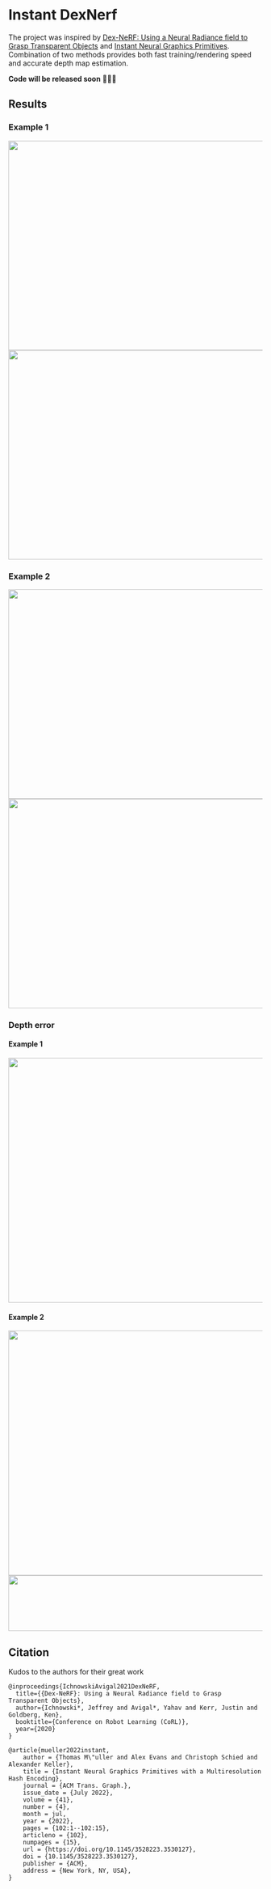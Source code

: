 # Instant DexNerf

The project was inspired by [Dex-NeRF: Using a Neural Radiance field to Grasp Transparent Objects](https://sites.google.com/view/dex-nerf) and [Instant Neural Graphics Primitives](https://nvlabs.github.io/instant-ngp/). Combination of two methods provides both fast training/rendering speed and accurate depth map estimation.

**Code will be released soon** 🤩🤩🤩

## Results
### Example 1

<img width="736" height="414" src="https://user-images.githubusercontent.com/63703454/179602630-30016a08-e02c-4971-b796-676f96979c04.png">
<img width="736" height="414" src="https://user-images.githubusercontent.com/63703454/179602966-24cdd54a-6509-49d0-95ad-6f1041116d73.png">

### Example 2

<img width="736" height="414" src="https://user-images.githubusercontent.com/63703454/179603164-1598cb07-4a96-47cb-b77a-0c9075b8dba9.png">
<img width="736" height="414" src="https://user-images.githubusercontent.com/63703454/179603204-75c15303-b14e-42f2-9926-d58a5887cfcf.png">

### Depth error
#### Example 1
<img width="806" height="484" src="https://user-images.githubusercontent.com/63703454/179604356-9462dc21-bd98-441d-a51e-eb2793ebf071.png">

#### Example 2
<img width="806" height="484" src="https://user-images.githubusercontent.com/63703454/179604376-b7b6ebec-bb04-4385-aad7-88133f52847d.png">
<img width="810" height="110" src="https://user-images.githubusercontent.com/63703454/179604566-97ade0e4-765c-4434-b100-6166805a024c.png">

## Citation
Kudos to the authors for their great work
```
@inproceedings{IchnowskiAvigal2021DexNeRF,
  title={{Dex-NeRF}: Using a Neural Radiance field to Grasp Transparent Objects},
  author={Ichnowski*, Jeffrey and Avigal*, Yahav and Kerr, Justin and Goldberg, Ken},
  booktitle={Conference on Robot Learning (CoRL)},
  year={2020}
}
```
```
@article{mueller2022instant,
    author = {Thomas M\"uller and Alex Evans and Christoph Schied and Alexander Keller},
    title = {Instant Neural Graphics Primitives with a Multiresolution Hash Encoding},
    journal = {ACM Trans. Graph.},
    issue_date = {July 2022},
    volume = {41},
    number = {4},
    month = jul,
    year = {2022},
    pages = {102:1--102:15},
    articleno = {102},
    numpages = {15},
    url = {https://doi.org/10.1145/3528223.3530127},
    doi = {10.1145/3528223.3530127},
    publisher = {ACM},
    address = {New York, NY, USA},
}
```
